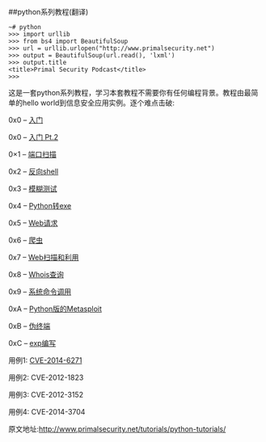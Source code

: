 ##python系列教程(翻译)

```
~# python
>>> import urllib
>>> from bs4 import BeautifulSoup
>>> url = urllib.urlopen("http://www.primalsecurity.net")
>>> output = BeautifulSoup(url.read(), 'lxml')
>>> output.title
<title>Primal Security Podcast</title>
>>>
```

这是一套python系列教程，学习本套教程不需要你有任何编程背景。教程由最简单的hello world到信息安全应用实例。逐个难点击破:

0x0 – [入门](https://github.com/smartFlash/pySecurity/blob/master/zh-cn/0x0.md)

0x0 – [入门 Pt.2](https://github.com/smartFlash/pySecurity/blob/master/zh-cn/0x0(part%202).md)

0×1 – [端口扫描](https://github.com/smartFlash/pySecurity/blob/master/zh-cn/0x1.md)

0x2 – [反向shell](https://github.com/smartFlash/pySecurity/blob/master/zh-cn/0x2.md)

0x3 – [模糊测试](https://github.com/smartFlash/pySecurity/blob/master/zh-cn/0x3.md)

0x4 – [Python转exe](https://github.com/smartFlash/pySecurity/blob/master/zh-cn/0x4.md)

0x5 – [Web请求](https://github.com/smartFlash/pySecurity/blob/master/zh-cn/0x5.md)

0x6 – [爬虫](https://github.com/smartFlash/pySecurity/blob/master/zh-cn/0x6.md)

0x7 – [Web扫描和利用](https://github.com/smartFlash/pySecurity/blob/master/zh-cn/0x7.md)

0x8 – [Whois查询](https://github.com/smartFlash/pySecurity/blob/master/zh-cn/0x8.md)

0x9 – [系统命令调用](https://github.com/smartFlash/pySecurity/blob/master/zh-cn/0x9.md)

0xA – [Python版的Metasploit](https://github.com/smartFlash/pySecurity/blob/master/zh-cn/0x10.md)

0xB – [伪终端](https://github.com/smartFlash/pySecurity/blob/master/zh-cn/0x11.md)

0xC – [exp编写](https://github.com/smartFlash/pySecurity/blob/master/zh-cn/0xc.md)

用例1: [CVE-2014-6271](https://github.com/smartFlash/pySecurity/blob/master/zh-cn/0x13.md)

用例2: CVE-2012-1823

用例3: CVE-2012-3152

用例4: CVE-2014-3704

原文地址:http://www.primalsecurity.net/tutorials/python-tutorials/
